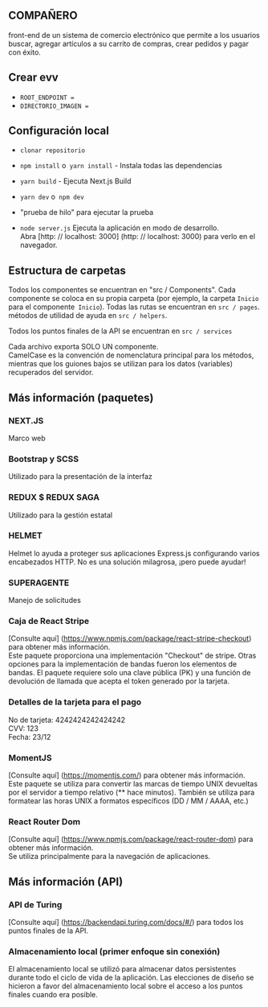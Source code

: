 ## COMPAÑERO
front-end de un sistema de comercio electrónico que permite a los usuarios buscar, agregar artículos a su carrito de compras, crear pedidos y pagar con éxito.

## Crear evv
- `ROOT_ENDPOINT =`
- `DIRECTORIO_IMAGEN =`

## Configuración local
- `clonar repositorio`
- `npm install` o` yarn install` - Instala todas las dependencias
- `yarn build` - Ejecuta Next.js Build
- `yarn dev` o` npm dev`
- "prueba de hilo" para ejecutar la prueba

- `node server.js`
Ejecuta la aplicación en modo de desarrollo. <br>
Abra [http: // localhost: 3000] (http: // localhost: 3000) para verlo en el navegador.




## Estructura de carpetas
Todos los componentes se encuentran en "src / Components". Cada componente se coloca en su propia carpeta (por ejemplo, la carpeta `Inicio` para el componente` Inicio`). Todas las rutas se encuentran en `src / pages`. métodos de utilidad de ayuda en `src / helpers`.
<br>

Todos los puntos finales de la API se encuentran en `src / services` <br>

Cada archivo exporta SOLO UN componente. <br>
CamelCase es la convención de nomenclatura principal para los métodos, mientras que los guiones bajos se utilizan para los datos (variables) recuperados del servidor.

## Más información (paquetes)

### NEXT.JS
Marco web

### Bootstrap y SCSS
Utilizado para la presentación de la interfaz

### REDUX $ REDUX SAGA
Utilizado para la gestión estatal

### HELMET
Helmet lo ayuda a proteger sus aplicaciones Express.js configurando varios encabezados HTTP. No es una solución milagrosa, ¡pero puede ayudar!

### SUPERAGENTE
Manejo de solicitudes

### Caja de React Stripe
[Consulte aquí] (https://www.npmjs.com/package/react-stripe-checkout) para obtener más información. <br>
Este paquete proporciona una implementación "Checkout" de stripe. Otras opciones para la implementación de bandas fueron los elementos de bandas. El paquete requiere solo una clave pública (PK) y una función de devolución de llamada que acepta el token generado por la tarjeta.
### Detalles de la tarjeta para el pago
No de tarjeta: 4242424242424242 <br>
CVV: 123 <br>
Fecha: 23/12 <br>

### MomentJS
[Consulte aquí] (https://momentjs.com/) para obtener más información. <br>
Este paquete se utiliza para convertir las marcas de tiempo UNIX devueltas por el servidor a tiempo relativo (** hace minutos). También se utiliza para formatear las horas UNIX a formatos específicos (DD / MM / AAAA, etc.)

### React Router Dom
[Consulte aquí] (https://www.npmjs.com/package/react-router-dom) para obtener más información. <br>
Se utiliza principalmente para la navegación de aplicaciones. <br>


## Más información (API)

### API de Turing
[Consulte aquí] (https://backendapi.turing.com/docs/#/) para todos los puntos finales de la API.

### Almacenamiento local (primer enfoque sin conexión)
El almacenamiento local se utilizó para almacenar datos persistentes durante todo el ciclo de vida de la aplicación. Las elecciones de diseño se hicieron a favor del almacenamiento local sobre el acceso a los puntos finales cuando era posible. <br> <br>
